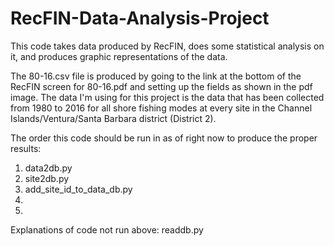 # RecFIN-Data-Analysis-Project
This code takes data produced by RecFIN, does some statistical analysis on it, and produces graphic representations of the data.

The 80-16.csv file is produced by going to the link at the bottom of the RecFIN screen for 80-16.pdf and setting up the fields as shown in the pdf image. The data I'm using for this project is the data that has been collected from 1980 to 2016 for all shore fishing modes at every site in the Channel Islands/Ventura/Santa Barbara district (District 2).

The order this code should be run in as of right now to produce the proper results:
  1. data2db.py 
  2. site2db.py
  3. add_site_id_to_data_db.py
  4.
  5.
 
Explanations of code not run above:
  readdb.py
